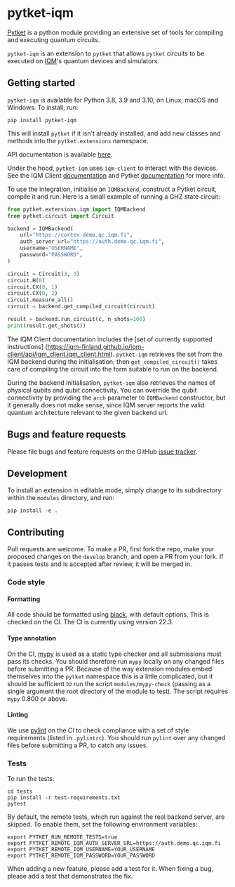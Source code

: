 # pytket-iqm

[Pytket](https://cqcl.github.io/tket/pytket/api/index.html) is a python module
providing an extensive set of tools for compiling and executing quantum circuits.

`pytket-iqm` is an extension to `pytket` that allows `pytket` circuits to be
executed on [IQM](https://meetiqm.com/)'s quantum devices and simulators.

## Getting started

`pytket-iqm` is available for Python 3.8, 3.9 and 3.10, on Linux, macOS
and Windows. To install, run:

```shell
pip install pytket-iqm
```

This will install `pytket` if it isn't already installed, and add new classes
and methods into the `pytket.extensions` namespace.

API documentation is available
[here](https://cqcl.github.io/pytket-iqm/api/index.html).

Under the hood, `pytket-iqm` uses `iqm-client` to interact with the devices. See
the IQM Client [documentation](https://iqm-finland.github.io/iqm-client/) and
Pytket [documentation](https://cqcl.github.io/tket/pytket/api/) for more info.

To use the integration, initialise an `IQMBackend`, construct a Pytket circuit,
compile it and run. Here is a small example of running a GHZ state circuit:

```python
from pytket.extensions.iqm import IQMBackend
from pytket.circuit import Circuit

backend = IQMBackend(
	url="https://cortex-demo.qc.iqm.fi",
	auth_server_url="https://auth.demo.qc.iqm.fi",
	username="USERNAME",
    password="PASSWORD",
)

circuit = Circuit(3, 3)
circuit.H(0)
circuit.CX(0, 1)
circuit.CX(0, 2)
circuit.measure_all()
circuit = backend.get_compiled_circuit(circuit)

result = backend.run_circuit(c, n_shots=100)
print(result.get_shots())
```

The IQM Client documentation includes the [set of currently supported
instructions]
(https://iqm-finland.github.io/iqm-client/api/iqm_client.iqm_client.html).
`pytket-iqm` retrieves the set from the IQM backend during the initialisation;
then `get_compiled_circuit()` takes care of compiling the circuit into the
form suitable to run on the backend.

During the backend initialisation, `pytket-iqm` also retrieves the names of
physical qubits and qubit connectivity. You can override the qubit connectivity
by providing the `arch` parameter to `IQMBackend` constructor, but it generally
does not make sense, since IQM server reports the valid quantum architecture
relevant to the given backend url.

## Bugs and feature requests

Please file bugs and feature requests on the GitHub
[issue tracker](https://github.com/CQCL/pytket-iqm/issues).

## Development

To install an extension in editable mode, simply change to its subdirectory
within the `modules` directory, and run:

```shell
pip install -e .
```

## Contributing

Pull requests are welcome. To make a PR, first fork the repo, make your proposed
changes on the `develop` branch, and open a PR from your fork. If it passes
tests and is accepted after review, it will be merged in.

### Code style

#### Formatting

All code should be formatted using
[black](https://black.readthedocs.io/en/stable/), with default options. This is
checked on the CI. The CI is currently using version 22.3.

#### Type annotation

On the CI, [mypy](https://mypy.readthedocs.io/en/stable/) is used as a static
type checker and all submissions must pass its checks. You should therefore run
`mypy` locally on any changed files before submitting a PR. Because of the way
extension modules embed themselves into the `pytket` namespace this is a little
complicated, but it should be sufficient to run the script `modules/mypy-check`
(passing as a single argument the root directory of the module to test). The
script requires `mypy` 0.800 or above.

#### Linting

We use [pylint](https://pypi.org/project/pylint/) on the CI to check compliance
with a set of style requirements (listed in `.pylintrc`). You should run
`pylint` over any changed files before submitting a PR, to catch any issues.

### Tests

To run the tests:

```shell
cd tests
pip install -r test-requirements.txt
pytest
```

By default, the remote tests, which run against the real backend server, are 
skipped. To enable them, set the following environment variables:

```shell
export PYTKET_RUN_REMOTE_TESTS=true
export PYTKET_REMOTE_IQM_AUTH_SERVER_URL=https://auth.demo.qc.iqm.fi
export PYTKET_REMOTE_IQM_USERNAME=YOUR_USERNAME
export PYTKET_REMOTE_IQM_PASSWORD=YOUR_PASSWORD
```

When adding a new feature, please add a test for it. When fixing a bug, please
add a test that demonstrates the fix.
